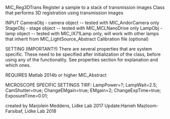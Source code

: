 
MIC_Reg3DTrans Register a sample to a stack of transmission images
Class that performs 3D registration using transmission images

INPUT
CameraObj - camera object -- tested with MIC_AndorCamera only
StageObj - stage object -- tested with MIC_MCLNanoDrive only
LampObj - lamp object -- tested with MIC_IX71Lamp only, will work
with other lamps that inherit from
MIC_LightSource_Abstract
Calibration file (optional)

SETTING (IMPORTANT!!)
There are several properties that are system specific. These need
to be specified after initialization of the class, before using
any of the functionality. See properties section for explanation
and which ones.

REQUIRES
Matlab 2014b or higher
MIC_Abstract

MICROSCOPE SPECIFIC SETTINGS
TIRF: LampPower=?; LampWait=2.5; CamShutter=true; ChangeEMgain=true;
EMgain=2; ChangeExpTime=true; ExposureTime=0.01;

created by
Marjolein Meddens,  Lidke Lab 2017
Update:Hanieh Mazloom-Farsibaf, Lidke Lab 2018
